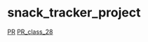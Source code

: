 # snack_tracker_project
[PR](https://github.com/yaseen1998/snack_tracker_project/pull/1)
[PR_class_28](https://github.com/yaseen1998/snack_tracker_project/pull/2)
